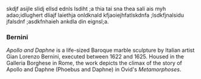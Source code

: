 skdjf asijle slidj ellsd ednls lsdiht ;a thia tai sna thea sali ais myh adao;idlughert dliajf laiethja onldknald kfjaoiejhfatlskdnfa ;lsdkfjnalsidu jfalsdnf ;asdkfnhaieh ankdla din eignsl;a.
<param ve-image
       url=&quot;https://upload.wikimedia.org/wikipedia/commons/a/ad/Bernini%27s_Apollo_and_Daphne_statue.jpg&quot;
       label=&quot;Apollo and Daphne&quot;
       description=&quot;sculpture by Gian Lorenzo Bernini&quot;
       license=&quot;CC BY-SA 4.0&quot;
       fit=&quot;contain&quot;&gt;>
 <param ve-config
        title="Jimsonweed"
        author="Sierra"
        banner="https://upload.wikimedia.org/wikipedia/commons/9/9d/Jimsonweed_%2813496651184%29.jpg"
        layout="vertical">
        
### Bernini
_Apollo and Daphne_ is a life-sized Baroque marble sculpture by Italian artist Gian Lorenzo
Bernini, executed between 1622 and 1625. Housed in the Galleria Borghese in Rome, the work
depicts the climax of the story of Apollo and Daphne (Phoebus and Daphne) in Ovid&#39;s
_Metamorphoses_.

<param ve-image
       url="https://upload.wikimedia.org/wikipedia/commons/8/8f/Pollaiolo%2C_Piero_del_-_Apollo_and_Daphne.jpg";
       label="Apollo and Daphne";
       description="sculpture by Gian Lorenzo Bernini";
       license="CC BY-SA 4.0";>

<param ve-config
        title="apollo and daphne"
        author="Sierra"
        banner="https://upload.wikimedia.org/wikipedia/commons/8/8f/Pollaiolo%2C_Piero_del_-_Apollo_and_Daphne.jpg"
        layout="vertical">
